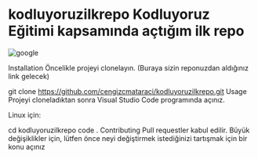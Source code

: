 # kodluyoruzilkrepo  Kodluyoruz Eğitimi kapsamında açtığım ilk repo


![google](https://user-images.githubusercontent.com/57796847/177532175-69115ee9-484f-4bd5-a8d1-cd84123ba5bc.png)

Installation
Öncelikle projeyi clonelayın. (Buraya sizin reponuzdan aldığınız link gelecek)

git clone https://github.com/cengizcmataraci/kodluyoruzilkrepo.git
Usage
Projeyi cloneladıktan sonra Visual Studio Code programında açınız.

Linux için:

cd kodluyoruzilkrepo
code .
Contributing
Pull requestler kabul edilir. Büyük değişiklikler için, lütfen önce neyi değiştirmek istediğinizi tartışmak için bir konu açınız
